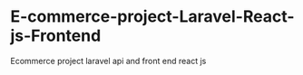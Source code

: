 # E-commerce-project-Laravel-React-js-Frontend
Ecommerce project laravel api and front end react js
